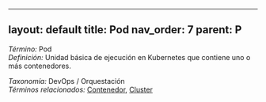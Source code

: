 
---
layout: default
title: Pod
nav_order: 7
parent: P
---

*Término:* Pod  
*Definición:* Unidad básica de ejecución en Kubernetes que contiene uno o más contenedores.

*Taxonomía:* DevOps / Orquestación  
*Términos relacionados:* [Contenedor](https://maleniski.github.io/diccionario-angl-tec-mx/docs/alfabeticamente/C/contenedor/), [Cluster](https://maleniski.github.io/diccionario-angl-tec-mx/docs/alfabeticamente/C/cluster/)
